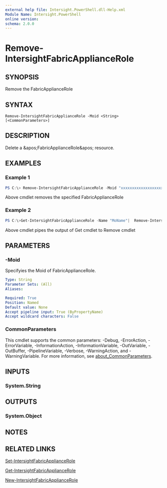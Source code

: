 ```yaml
---
external help file: Intersight.PowerShell.dll-Help.xml
Module Name: Intersight.PowerShell
online version:
schema: 2.0.0
---
```


# Remove-IntersightFabricApplianceRole

## SYNOPSIS
Remove the FabricApplianceRole

## SYNTAX

```
Remove-IntersightFabricApplianceRole -Moid <String> [<CommonParameters>]
```

## DESCRIPTION
Delete a &amp;apos;FabricApplianceRole&amp;apos; resource.

## EXAMPLES

### Example 1
```powershell
PS C:\> Remove-IntersightFabricApplianceRole -Moid "xxxxxxxxxxxxxxxxxxxxxxxxxxx"
```
Above cmdlet removes the specified FabricApplianceRole 

### Example 2
```powershell
PS C:\>Get-IntersightFabricApplianceRole -Name "MoName"|  Remove-IntersightFabricApplianceRole
```
Above cmdlet pipes the output of Get cmdlet to Remove cmdlet

## PARAMETERS

### -Moid
Specifyies the Moid of FabricApplianceRole.

```yaml
Type: String
Parameter Sets: (All)
Aliases:

Required: True
Position: Named
Default value: None
Accept pipeline input: True (ByPropertyName)
Accept wildcard characters: False
```

### CommonParameters
This cmdlet supports the common parameters: -Debug, -ErrorAction, -ErrorVariable, -InformationAction, -InformationVariable, -OutVariable, -OutBuffer, -PipelineVariable, -Verbose, -WarningAction, and -WarningVariable. For more information, see [about_CommonParameters](http://go.microsoft.com/fwlink/?LinkID=113216).

## INPUTS

### System.String

## OUTPUTS

### System.Object
## NOTES

## RELATED LINKS

[Set-IntersightFabricApplianceRole](./Set-IntersightFabricApplianceRole.md)

[Get-IntersightFabricApplianceRole](./Get-IntersightFabricApplianceRole.md)

[New-IntersightFabricApplianceRole](./New-IntersightFabricApplianceRole.md)

